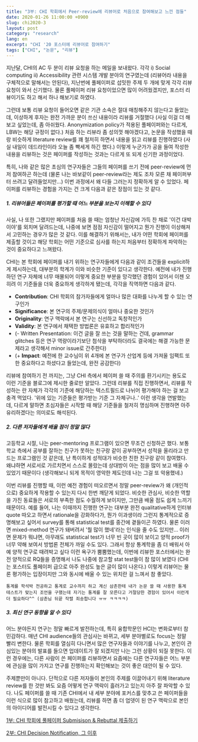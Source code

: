 ```yaml
---
title: "3부: CHI 학회에서 Peer-review에 리뷰어로 처음으로 참여해보고 느낀 점들"
date: 2020-01-26 11:00:00 +0900
slug: chi2020-3
layout: post
category: "research"
lang: en
excerpt: "CHI '20 포스터에 리뷰어로 참여하기"
tags: ["CHI", "논문", "리뷰"]
---
```


지난달, CHI의 AC 두 분이 리뷰 요청을 하는 메일을 보내왔다. 각각 i) Social computing ii) Accessibility 관련 시스템 개발 분야의 연구였는데 (리뷰어라 내용을 구체적으로 말해서는 안된다), 지난번에 풀페이퍼로 섭밋한 주제 두 개에 맞게 각각 리뷰 요청이 와서 신기했다. 물론 풀페이퍼 리뷰 요청이었으면 많이 어려웠겠지만, 포스터 리뷰이기도 하고 해서 하나 해보기로 하였다.

그런데 보통 리뷰 요청이 들어오면 같은 기관 소속은 절대 매칭해주지 않는다고 들었는데, 이상하게 후자는 완전 가까운 분이 쓰신 내용이라 리뷰를 거절했다 (사실 이걸 더 해보고 싶었는데, 좀 아쉬웠다. Anonymization policy가 적용된 풀페이퍼와는 다르게, LBW는 해당 규정이 없다.) 처음 하는 리뷰라 좀 성의껏 해야겠다고, 논문을 작성했을 때랑 비슷하게 literature review를 꽤 철저히 하면서 내용을 읽고 리뷰를 진행하였다 (사실 내일이 데드라인이라 오늘 좀 빡세게 하긴 했다.) 이렇게 누군가가 공을 들여 작성한 내용을 리뷰하는 것은 페이퍼를 작성하는 것과는 다르게 또 되게 신기한 과정이었다.

특히, 나와 같은 많은 초심의 연구자들은 그들의 페이퍼를 쓰기 전에 peer-review에 먼저 참여하곤 하는데 (물론 나는 바보같이 peer-review라는 제도 조차 모른 채 페이퍼부터 쓰려고 달려들었지만...) 이번 과정에서 왜 다들 그러는지 정확하게 알 수 있었다. 페이퍼를 리뷰하는 경험을 가지는 건 크게 다음과 같은 장점이 있는 것 같다.

##### 1. 리뷰어들은 페이퍼를 평가할 때 어느 부분을 보는지 이해할 수 있다

사실, 나 또한 그랬지만 페이퍼를 처음 쓸 때는 엄청난 자신감에 가득 찬 채로 '이건 대박이야'를 외치며 달려드는데, 나중에 보면 점점 자신감이 떨어지고 뭔가 진행이 이상해져서 고민하는 경우가 많은 것 같다. 이를 해결하기 위해서는, 내가 어떤 학회에 페이퍼를 제출할 것이고 해당 학회는 어떤 기준으로 심사를 하는지 처음부터 정확하게 파악하는 것이 중요하다고 느껴왔다.

CHI는 본 학회에 페이퍼를 내기 위하는 연구자들에게 다음과 같이 조건들을 explicit하게 제시하는데, 대부분의 학계가 이와 비슷한 기준이 있다고 생각한다. 예전에 내가 진행하던 연구 자체에 너무 매몰되어 이렇게 중요한 부분을 망각했던 경험이 있어서 이젠 오히려 이 기준들을 더욱 중요하게 생각하게 됐는데, 각각을 직역하면 다음과 같다.

- **Contribution**: CHI 학회의 참가자들에게 얼마나 많은 대화를 나누게 할 수 있는 연구인가
- **Significance**: 본 연구의 주제/문제의식이 얼마나 중요한 것인가
- **Originality**: 연구 맥락에서 본 연구는 신선하고 독창적인가
- **Validity**: 본 연구에서 채택한 방법론은 유효하고 합리적인가
- (- Written Presentation: 이건 글을 잘 쓰는 것을 말하는 건데, grammar glitches 등은 연구 역량이라기보단 첨삭을 부탁하더라도 결국에는 해결 가능한 문제라고 생각해서 minor issue로 간주한다)
- (+ **Impact**: 예전에 한 교수님이 위 4개에 본 연구가 산업계 등에 가져올 임팩트 또한 중요하다고 하셨다고 들었는데, 완전 공감한다)

리뷰에 참여하기 전 까지는, 그냥 CHI 측에서 페이퍼 쓸 때 주의를 환기시키는 용도로 이런 기준을 블로그에 제시한 줄로만 알았다. 그런데 리뷰를 직접 진행하면서, 리뷰를 작성하는 란 자체가 각각의 기준에 해당하는 텍스트필드로 나뉘어 평가해야 하는 걸 보고 충격 먹었다. '위에 있는 기준들은 평가받는 기준 그 자체구나..' 이런 생각을 연발했는데, 다르게 말하면 초심자들은 시작할 때 해당 기준들을 철저히 명심하며 진행하면 아주 유리하겠다는 의미로도 해석된다.

##### 2. 다른 저자들에게 배울 점이 정말 많다

고등학교 시절, 나는 peer-mentoring 프로그램이 있으면 무조건 신청하곤 했다. 보통 학교 측에서 공부를 잘하는 친구가 못하는 친구랑 같이 공부하면서 성적을 올리라고 만드는 프로그램인 것 같은데, 난 특이하게 성적대가 비슷한 친한 친구랑 같이 참여했다. 왜냐하면 서로서로 가르치면서 스스로 몰랐는데 상대방이 아는 점을 많이 보고 배울 수 있었기 때문이다 (생각해보니 되게 목적이 영악한 제도인데 나는 그걸 또 악용했네.)

이번 리뷰를 진행할 때, 이런 예전 경험이 떠오르면서 정말 peer-review가 왜 (개인적으로) 중요하게 작용할 수 있는지 다시 한번 깨닫게 되었다. 비슷한 관심사, 비슷한 역할을 가진 동료들은 서로의 부족한 점도 수월하게 보이지만, 그만큼 배울 점도 쉽게 느끼기 때문이다. 예를 들어, 나는 이때까지 진행한 연구는 대부분 완전 qualitative하게 인터뷰 quote 따오고 하면서 rationale을 강화하다가, 뭔가 이과생이라 그런지 통계적으로 증명해보고 싶어서 survey를 통해 statistical test를 중간에 곁들이곤 하였다. 물론 이러면 mixed-method 연구가 돼버려서 '뭘 많이 했네'라는 인식을 줄 수도 있지만... 이러면 문제가 뭐냐면, 아무래도 statistical test가 너무 빈 곳이 많이 보이고 양적 proof가 너무 약해 보여서 방법론 전체가 까일 수도 있다. 그래서 항상 통계학을 좀 더 배워서 아예 양적 연구로 때려박고 싶다 이런 욕구가 뿜뿜했는데, 이번에 리뷰한 포스터에서는 완전 양적으로 RQ들을 증명해서 나도 나중에 참고할 stat test들이 참 많이 보였다 (CHI는 포스터도 풀페이퍼 급으로 아주 완성도 높은 글이 많이 나온다.) 이렇게 리뷰어는 물론 평가하는 입장이지만 그와 동시에 배울 수 있는 위치란 걸 느껴서 참 좋았다. 

`통계를 학석박 전공하고 통계로 교수까지 하고 계신 삼촌한테 내가 논문 쓸 때 사용한 통계 테스트가 맞는지 조언을 구했는데 자기는 통계를 잘 모른다고 거절당한 경험이 있어서 이런게 더 필요하다^^ (삼촌님 뒤끝 작렬 죄송합니다 ㅠㅠ ㅋㅋㅋㅋ)`

##### 3. 최신 연구 동향을 알 수 있다

어느 분야든지 연구는 정말 빠르게 발전하는데, 특히 융합학문인 HCI는 변화로부터 참 민감하다. 매년 CHI audience들의 관심사는 바뀌고, 세부 분야별로도 focus는 정말 빨리 변한다. 물론 학회를 열심히 다니면서 많은 연구자들과 이야기를 나누고, 본인이 관심있는 분야의 발표를 들으면 업데이트가 잘 되겠지만 나는 그런 상황이 되질 못한다. 이런 경우에는, 다른 사람이 쓴 페이퍼를 리뷰하면서 요즘에는 다른 연구자들은 어느 부분에 관심을 많이 가지고 연구를 진행하는지 확인해보는 것이 좋은 대안이 될 수 있다.

주제뿐만이 아니다. 단적으로 다른 저자들이 본인의 주제를 이끌어내기 위해 literature review를 한 것만 봐도 요즘 어떻게 연구 맥락이 흘러가고 있는지 아주 잘 파악할 수 있다. 나도 페이퍼를 쓸 때 기존 CHI에서 내 세부 분야에 포커스를 맞추고 쓴 페이퍼들을 이런 식으로 많이 참고하고 배웠는데, 리뷰를 하면 좀 더 업뎃이 된 연구 맥락으로 본인의 아이디어를 발전시킬 수 있다고 생각한다.

[1부: CHI 학회에 풀페이퍼 Submisison & Rebuttal 제출하기](../chi2020)

[2부: CHI Decision Notification, 그 이후](../chi2020-2)